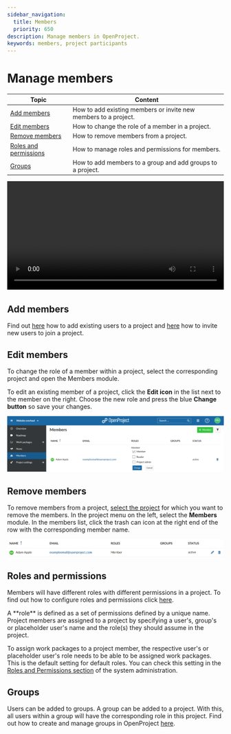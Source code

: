 ```yaml
---
sidebar_navigation:
  title: Members
  priority: 650
description: Manage members in OpenProject.
keywords: members, project participants
---
```


# Manage members

| Topic                                           | Content                                                         |
|-------------------------------------------------|-----------------------------------------------------------------|
| [Add members](#add-members)                     | How to add existing members or invite new members to a project. |
| [Edit members](#edit-members)                   | How to change the role of a member in a project.                |
| [Remove members](#remove-members)               | How to remove members from a project.                           |
| [Roles and permissions](#roles-and-permissions) | How to manage roles and permissions for members.                |
| [Groups](#groups)                               | How to add members to a group and add groups to a project.      |

<video src="https://openproject-docs.s3.eu-central-1.amazonaws.com/videos/OpenProject-Invite-and-Manage-Members.mp4" type="video/mp4" controls="" style="width:100%"></video>

## Add members

Find out [here](../../getting-started/invite-members/#add-existing-users) how to add existing users to a project and [here](../../getting-started/invite-members/#invite-new-members) how to invite new users to join a project.

## Edit members

To change the role of a member within a project, select the corresponding project and open the Members module.

To edit an existing member of a project, click the **Edit icon** in the list next to the member on the right. Choose the new role and press the blue **Change button** so save your changes.

![edit-project-members](image-20210305183845729.png)



## Remove members

To remove members from a project, [select the project](../../getting-started/projects/#open-an-existing-project) for which you want to remove the members. In the project menu on the left, select the **Members** module. In the members list, click the trash can icon at the right end of the row with the corresponding member name.

![remove-project-members](image-20210305184318093.png)



## Roles and permissions

Members will have different roles with different permissions in a project. To find out how to configure roles and permissions click [here](../../system-admin-guide/users-permissions/roles-permissions).

<div class="glossary">
A **role** is defined as a set of permissions defined by a unique name. Project members are assigned to a project by specifying a user's, group's or placeholder user's name and the role(s) they should assume in the project.
</div>

To assign work packages to a project member, the respective user's or placeholder user's role needs to be able to be assigned work packages. This is the default setting for default roles. You can check this setting in the [Roles and Permissions section](../../system-admin-guide/users-permissions/roles-permissions/) of the system administration.


## Groups

Users can be added to groups. A group can be added to a project. With this, all users within a group will have the corresponding role in this project. 
Find out how to create and manage groups in OpenProject [here](../../system-admin-guide/users-permissions/groups).
